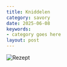 ```yaml
---
title: Kniddelen
category: savory
date: 2025-06-08
keywords:
- category goes here
layout: post
---
```


![Rezept]({{site.baseurl}}/assets/pdf/kniddelen.png)

